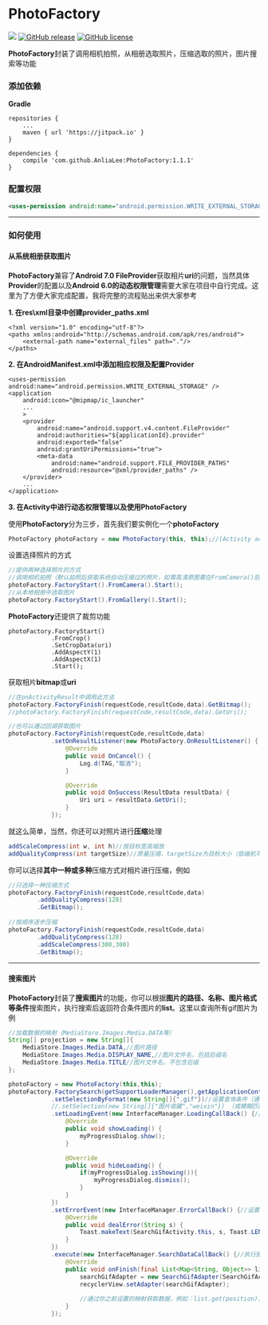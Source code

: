 # PhotoFactory

[![](https://jitpack.io/v/AnliaLee/PhotoFactory.svg)](https://jitpack.io/#AnliaLee/PhotoFactory)
[![GitHub release](https://img.shields.io/github/release/AnliaLee/PhotoFactory.svg)](https://github.com/AnliaLee/PhotoFactory/releases)
[![GitHub license](https://img.shields.io/github/license/AnliaLee/PhotoFactory.svg)](https://github.com/AnliaLee/PhotoFactory/blob/master/LICENSE)

**PhotoFactory**封装了调用相机拍照，从相册选取照片，压缩选取的照片，图片搜索等功能

### 添加依赖
**Gradle** 

```
repositories {
	...
	maven { url 'https://jitpack.io' }
}

dependencies {
	compile 'com.github.AnliaLee:PhotoFactory:1.1.1'
}

```

### 配置权限

```xml
<uses-permission android:name="android.permission.WRITE_EXTERNAL_STORAGE" />
```
***
### 如何使用

#### 从系统相册获取图片
**PhotoFactory**兼容了**Android 7.0 FileProvider**获取相片**uri**的问题，当然具体**Provider**的配置以及**Android 6.0的动态权限管理**需要大家在项目中自行完成。这里为了方便大家完成配置，我将完整的流程贴出来供大家参考

**1. 在res\xml目录中创建provider_paths.xml**

```
<?xml version="1.0" encoding="utf-8"?>
<paths xmlns:android="http://schemas.android.com/apk/res/android">
    <external-path name="external_files" path="."/>
</paths>
```
**2. 在AndroidManifest.xml中添加相应权限及配置Provider**

```
<uses-permission android:name="android.permission.WRITE_EXTERNAL_STORAGE" />
<application
	android:icon="@mipmap/ic_launcher"
	...
	>
	<provider
		android:name="android.support.v4.content.FileProvider"
		android:authorities="${applicationId}.provider"
		android:exported="false"
		android:grantUriPermissions="true">
		<meta-data
			android:name="android.support.FILE_PROVIDER_PATHS"
			android:resource="@xml/provider_paths" />
	</provider>
	...
</application>
```
**3. 在Activity中进行动态权限管理以及使用PhotoFactory**

使用**PhotoFactory**分为三步，首先我们要实例化一个**photoFactory**

```java
PhotoFactory photoFactory = new PhotoFactory(this, this);//(Activity activity,Context context)
```
设置选择照片的方式

```java
//提供两种选择照片的方式
//调用相机拍照（默认拍照后获取系统自动压缩过的照片，如需高清原图需在FromCamera()后调用AddOutPutExtra方法）
photoFactory.FactoryStart().FromCamera().Start();
//从本地相册中选取图片
photoFactory.FactoryStart().FromGallery().Start();
```

**PhotoFactory**还提供了裁剪功能

```
photoFactory.FactoryStart()
            .FromCrop()
            .SetCropData(uri)
            .AddAspectY(1)
            .AddAspectX(1)
            .Start();
```

获取相片**bitmap**或**uri**

```java
//在onActivityResult中调用此方法
photoFactory.FactoryFinish(requestCode,resultCode,data).GetBitmap();
//photoFactory.FactoryFinish(requestCode,resultCode,data).GetUri();

//也可以通过回调获取图片
photoFactory.FactoryFinish(requestCode,resultCode,data)
            .setOnResultListener(new PhotoFactory.OnResultListener() {
                @Override
                public void OnCancel() {
                    Log.d(TAG,"取消");
                }

                @Override
                public void OnSuccess(ResultData resultData) {
                    Uri uri = resultData.GetUri();
                }
            });
```
就这么简单，当然，你还可以对照片进行**压缩**处理

```java
addScaleCompress(int w, int h)//按目标宽高缩放
addQualityCompress(int targetSize)//质量压缩，targetSize为目标大小（低端机不建议使用，暂未优化内存）
```
你可以选择**其中一种或多种**压缩方式对相片进行压缩，例如

```java
//只选择一种压缩方式
photoFactory.FactoryFinish(requestCode,resultCode,data)
	    .addQualityCompress(128)
	    .GetBitmap();
	    
//按顺序逐步压缩
photoFactory.FactoryFinish(requestCode,resultCode,data)
	    .addQualityCompress(128)
	    .addScaleCompress(300,300)
	    .GetBitmap();
```



***
#### 搜索图片

**PhotoFactory**封装了**搜索图片**的功能，你可以根据**图片的路径、名称、图片格式等条件**搜索图片，执行搜索后返回符合条件图片的**list**。这里以查询所有gif图片为例

```java
//加载数据的映射（MediaStore.Images.Media.DATA等）
String[] projection = new String[]{
	MediaStore.Images.Media.DATA,//图片路径
	MediaStore.Images.Media.DISPLAY_NAME,//图片文件名，包括后缀名
	MediaStore.Images.Media.TITLE//图片文件名，不包含后缀
};

photoFactory = new PhotoFactory(this,this);
photoFactory.FactorySearch(getSupportLoaderManager(),getApplicationContext(),projection)
			.setSelectionByFormat(new String[]{".gif"})//设置查询条件（通过图片格式查找，非必选）
			//.setSelection(new String[]{"图片收藏","weixin"}) （或模糊匹配搜索指定图片，非必选）
			.setLoadingEvent(new InterfaceManager.LoadingCallBack() {//设置异步加载时loading操作（非必选）
				@Override
				public void showLoading() {
					myProgressDialog.show();
				}

				@Override
				public void hideLoading() {
					if(myProgressDialog.isShowing()){
						myProgressDialog.dismiss();
					}
				}
			})
			.setErrorEvent(new InterfaceManager.ErrorCallBack() {//设置搜索出错时的操作（非必选）
				@Override
				public void dealError(String s) {
					Toast.makeText(SearchGifActivity.this, s, Toast.LENGTH_SHORT).show();
				}
			})
			.execute(new InterfaceManager.SearchDataCallBack() {//执行搜索并获取回调数据
				@Override
				public void onFinish(final List<Map<String, Object>> list) {
					searchGifAdapter = new SearchGifAdapter(SearchGifActivity.this,list);
					recyclerView.setAdapter(searchGifAdapter);
					
					//通过你之前设置的映射获取数据，例如：list.get(position).get(MediaStore.Images.Media.DATA)
				}
			});
```